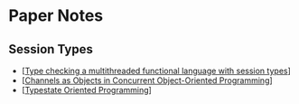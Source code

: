 # Paper Notes

## Session Types

- [[Type checking a multithreaded functional language with session types](papers/type-checking-mt-session-types.md)]
- [[Channels as Objects in Concurrent Object-Oriented Programming](papers/channels-as-objects.md)]
- [[Typestate Oriented Programming](papers/typestate-oriented.md)]